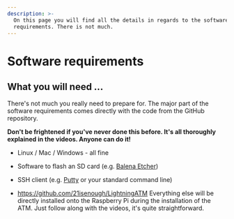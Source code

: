 ```yaml
---
description: >-
  On this page you will find all the details in regards to the software
  requirements. There is not much.
---
```


# Software requirements

## What you will need ...

There's not much you really need to prepare for. The major part of the software requirements comes directly with the code from the GitHub repository.

**Don't be frightened if you've never done this before. It's all thoroughly explained in the videos. Anyone can do it!**

* Linux / Mac / Windows - all fine
* Software to flash an SD card (e.g. [Balena Etcher](https://www.balena.io/etcher/))
* SSH client (e.g. [Putty](https://putty.org/) or your standard command line)

* https://github.com/21isenough/LightningATM
Everything else will be directly installed onto the Raspberry Pi during the installation of the ATM. Just follow along with the videos, it's quite straightforward. 
